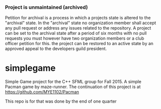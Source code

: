 ### Project is unmaintained (archived)
Petition for archival is a process in 
which a projects state is altered to the "archival" state. In the "archival" state
no organization member shall accept any pull
request or address any issues related to the
repository. A project can be set to the archival state after a period of six months with no pull requests you must however have two organization members or a club officer petition for this. the project can be restored to an active state by an approved appeal to the developers guild president.

# simplegame
Simple Game project for the C++ SFML group for Fall 2015. 
A simple Pacman game by maze-runner.
The continuation of this project is at https://github.com/MYE1102/Pacman
 
This repo is for that was done by the end of one quarter
